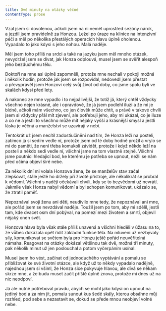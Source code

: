 ```yaml
---
title: Dvě minuty na otázky věčné
contentType: prose
---
```


<section>

Vzal jsem si dovolenou, ačkoli jsem na ni neměl uprostřed sezóny nárok, a jezdil jsem pravidelně za Honzou. Ležel po úraze na klinice na intenzivní péči a měl po několika přestálých operacích hlavu úplně oholenou. Vypadalo to jako kdysi s jeho nohou. Malá naděje.

Měl jsem toho příliš na srdci a také na jazyku jsem měl mnoho otázek, nevydržel jsem se dívat, jak Honza odplouvá, musel jsem se svěřit alespoň jeho bezduchému tělu.

Doktoři na mne asi úplně zapomněli, protože mne nechali v pokoji možná i několik hodin, protože jak jsem se rozpovídal, nedovedl jsem přestat a převyprávěl jsem Honzovi celý svůj život od doby, co jsme spolu byli ve skalách kdysi před lety.

A nakonec ze mne vypadlo i to nejpálivější, že totiž já, který chtěl vždycky všechno nejen krásné, ale i opravdové, že já jsem podlehl iluzi a že mi je bídně, ačkoli mám všechno, co jen člověk může chtít, a právě v takové chvíli jsem si vždycky přál mít zjevení, ale potřebuji jeho, aby mi ukázal, co je iluze a co ne a jestli to všechno může mít nějaký vyšší a krásnější smysl a jestli láska je věčná a manželství se uzavírají v nebi.

Tentokrát už jsem necítil zadostiučinění nad tím, že Honza leží na posteli, zatímco já si sedím vedle ní, protože jsem od té doby hodně prožil a vrylo se mi do paměti, že není třeba komukoli závidět, protože i když někdo leží na posteli a někdo sedí vedle ní, všichni jsme na tom vlastně stejně. Všichni jsme poutníci hledající bod, ke kterému je potřeba se upnout, nežli se nám před očima objeví širé nebe.

Za několik dní mi volala Honzova žena, že se manželův stav začal zlepšovat, stále ještě ho držely při životě přístroje, ale několikrát se probral k vědomí. Všichni s nadějí očekávali chvíli, kdy se to bezvědomí už nevrátí. Jakmile však Honza nabyl vědomí a byl schopen komunikovat, ukázalo se, že ztratil paměť.

Nepoznával svoji ženu ani děti, neudivilo mne tedy, že nepoznával ani mne, ale pořád jsem se nevzdával naděje. Toužil jsem po tom, aby mi sdělil, jestli tam, kde dvacet osm dní pobýval, na pomezí mezi životem a smrtí, objevil nějaký onen svět.

Honzova hlava byla však stále příliš unavená a všichni hleděli v úžasu na to, že vůbec dokázala opět řídit základní funkce těla. Na mluvení už nezbývaly síly, komunikovat se světem byla pro Honzu ještě pořád neuvěřitelná námaha. Reagovat na otázky dokázal většinou tak dvě, možná tři minuty, pak několik minut už jen poslouchal a potom vyčerpáním usínal.

Musel jsem ho vést, začínat od jednoduchého vyptávání a pomalu se přibližovat ke své životní otázce, ale když už to někdy vypadalo nadějně, najednou jsem si všiml, že Honza sice pokyvuje hlavou, ale dívá se někam skrze mne, a že budu muset začít příště úplně znova, protože mi dnes už na nic neodpoví.

Já ale nutně potřeboval pravdu, abych se mohl jako kdysi on upnout na jediný bod a za ním jít, pomalu sunout kus šedé skály, kterou obsáhne můj rozhled, pod sebe a nezastavit se, dokud se přede mnou neobjeví volné nebe.

</section>
